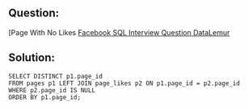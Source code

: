 ## Question: 
[Page With No Likes [Facebook SQL Interview Question DataLemur](https://datalemur.com/questions/sql-page-with-no-likes)

## Solution:
```
SELECT DISTINCT p1.page_id
FROM pages p1 LEFT JOIN page_likes p2 ON p1.page_id = p2.page_id 
WHERE p2.page_id IS NULL
ORDER BY p1.page_id;
```


